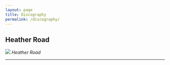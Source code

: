 ```yaml
---
layout: page
title: Discography
permalink: /discography/
---
```


## Heather Road

![]({{site.baseurl}}/images/album_cover_01.jpeg)
*Heather Road*


*** 